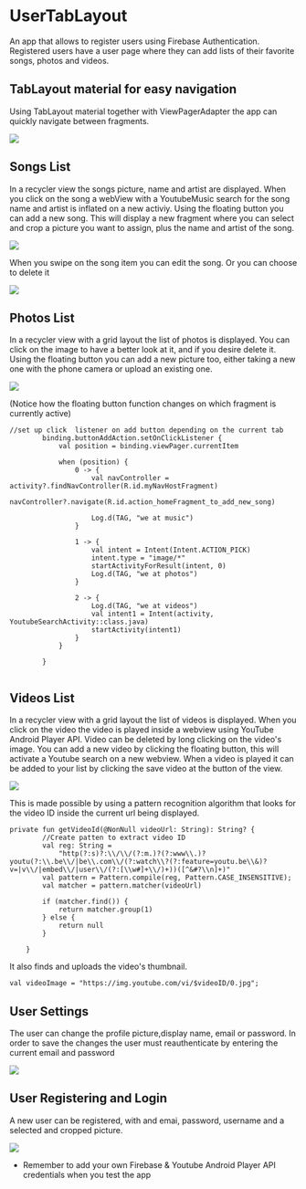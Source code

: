 # UserTabLayout
An app that allows to register users using Firebase Authentication.
Registered users have a user page where they can add lists of their favorite songs, photos and videos.

## TabLayout material for easy navigation
Using TabLayout material together with ViewPagerAdapter the app can quickly navigate between fragments.

![](gifs/tabLayout.gif)

## Songs List
In a recycler view the songs picture, name and artist are displayed. 
When you click on the song a webView with a YoutubeMusic search for the song name and artist is inflated on a new activiy.
Using the floating button you can add a new song. This will display a new fragment where you can select and crop a picture you want to assign, plus the name and artist of the song.

![](gifs/addNewSong.gif)

When you swipe on the song item you can edit the song.
Or you can choose to delete it

![](gifs/edit&DeleteSong.gif)

## Photos List
In a recycler view with a grid layout the list of photos is displayed.
You can click on the image to have a better look at it, and if you desire delete it.
Using the floating button you can add a new picture too, either taking a new one with the phone camera or upload an existing one. 

![](gifs/add&deletePhotos.gif)

(Notice how the floating button function changes on which fragment is currently active)

```
//set up click  listener on add button depending on the current tab
        binding.buttonAddAction.setOnClickListener {
            val position = binding.viewPager.currentItem

            when (position) {
                0 -> {
                    val navController = activity?.findNavController(R.id.myNavHostFragment)
                    navController?.navigate(R.id.action_homeFragment_to_add_new_song)

                    Log.d(TAG, "we at music")
                }

                1 -> {
                    val intent = Intent(Intent.ACTION_PICK)
                    intent.type = "image/*"
                    startActivityForResult(intent, 0)
                    Log.d(TAG, "we at photos")
                }

                2 -> {
                    Log.d(TAG, "we at videos")
                    val intent1 = Intent(activity, YoutubeSearchActivity::class.java)
                    startActivity(intent1)
                }
            }

        }
        
```

## Videos List
In a recycler view with a grid layout the list of videos is displayed.
When you click on the video the video is played inside a webview using YouTube Android Player API.
Video can be deleted by long clicking on the video's image.
You can add a new video by clicking the floating button, this will activate a Youtube search on a new webview.
When a video is played it can be added to your list by clicking the save video at the button of the view. 

![](gifs/videosList.gif)

This is made possible by using a pattern recognition algorithm that looks for the video ID inside the current url being displayed.


```
private fun getVideoId(@NonNull videoUrl: String): String? {
        //Create patten to extract video ID
        val reg: String =
            "http(?:s)?:\\/\\/(?:m.)?(?:www\\.)?youtu(?:\\.be\\/|be\\.com\\/(?:watch\\?(?:feature=youtu.be\\&)?v=|v\\/|embed\\/|user\\/(?:[\\w#]+\\/)+))([^&#?\\n]+)"
        val pattern = Pattern.compile(reg, Pattern.CASE_INSENSITIVE);
        val matcher = pattern.matcher(videoUrl)

        if (matcher.find()) {
            return matcher.group(1)
        } else {
            return null
        }

    }
```
It also finds and uploads the video's thumbnail.
```
val videoImage = "https://img.youtube.com/vi/$videoID/0.jpg";
```


## User Settings
The user can change the profile picture,display name, email or password.
In order to save the changes the user must reauthenticate by entering the current email and password

![](gifs/settings.gif)

## User Registering and Login
A new user can be registered, with and emai, password, username and a selected and cropped picture.

![](gifs/registerUser.gif)


* Remember to add your own Firebase & Youtube Android Player API credentials when you test the app
